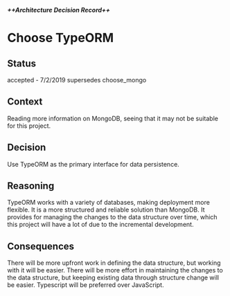[//]: # (Adapted from Michael Nygard's Template : https://github.com/joelparkerhenderson/architecture_decision_record/blob/master/adr_template_by_michael_nygard.md)

***++Architecture Decision Record++***

# Choose TypeORM

## Status

accepted - 7/2/2019
supersedes choose_mongo

## Context

Reading more information on MongoDB, seeing that it may not be suitable for this project.

## Decision

Use TypeORM as the primary interface for data persistence.

## Reasoning

TypeORM works with a variety of databases, making deployment more flexible. It is a more structured and reliable solution than MongoDB. It provides for managing the changes to the data structure over time, which this project will have a lot of due to the incremental development.

## Consequences

There will be more upfront work in defining the data structure, but working with it will be easier. There will be more effort in maintaining the changes to the data structure, but keeping existing data through structure change will be easier. Typescript will be preferred over JavaScript.
